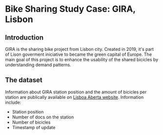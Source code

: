 # Bike Sharing Study Case: GIRA, Lisbon

## Introduction
GIRA is the sharing bike project from Lisbon city. Created in 2019, it's part of Lison goverment iniciative to became the green capital of Europe. The main goal of this project is to enhance the usability of the shared bicicles by understanding demand patterns.

## The dataset
Information about GIRA station position and the amount of bicicles per station are publically available on [Lisboa Aberta website](https://lisboaaberta.cm-lisboa.pt/index.php/pt/mobilidade). Information include:
- Station position
- Number of docs on the station
- Number of bicicles
- Timestamp of update

## 
